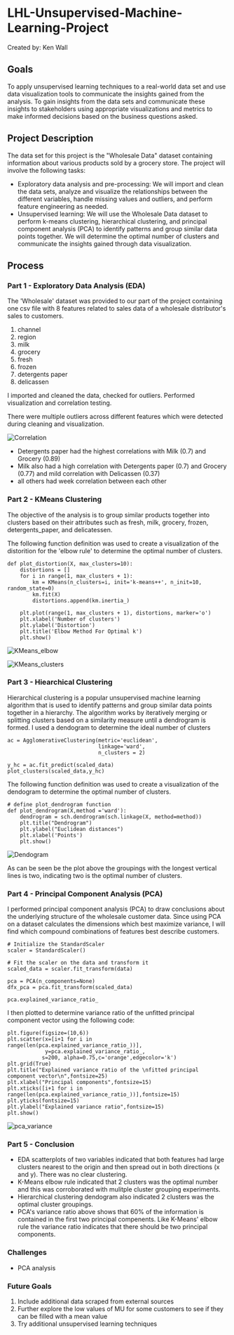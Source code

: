 # LHL-Unsupervised-Machine-Learning-Project

Created by: Ken Wall

## Goals
To apply unsupervised learning techniques to a real-world data set and use data visualization tools to communicate the insights gained from the analysis. To gain insights from the data sets and communicate these insights to stakeholders using appropriate visualizations and metrics to make informed decisions based on the business questions asked.

## Project Description

<p>
The data set for this project is the "Wholesale Data" dataset containing information about various products sold by a grocery store. The project will involve the following tasks:

- Exploratory data analysis and pre-processing: We will import and clean the data sets, analyze and visualize the relationships between the different variables, handle missing values and outliers, and perform feature engineering as needed.
- Unsupervised learning: We will use the Wholesale Data dataset to perform k-means clustering, hierarchical clustering, and principal component analysis (PCA) to identify patterns and group similar data points together. We will determine the optimal number of clusters and communicate the insights gained through data visualization.
</p>

## Process

### Part 1 - Exploratory Data Analysis (EDA)

<p>The 'Wholesale' dataset was provided to our part of the project containing one csv file with 8 features related to sales data of a wholesale distributor's sales to customers.

1. channel
2. region
3. milk
4. grocery
5. fresh
6. frozen
7. detergents paper
8. delicassen

I imported and cleaned the data, checked for outliers. Performed visualization and correlation testing.

There were multiple outliers across different features which were detected during cleaning and visualization.

![Correlation](images/correlation.png)

- Detergents paper had the highest correlations with Milk (0.7) and Grocery (0.89)
- Milk also had a high correlation with Detergents paper (0.7) and Grocery (0.77) and mild correlation with Delicassen (0.37)
- all others had week correlation between each other 
</p>

### Part 2 - KMeans Clustering

<p>The objective of the analysis is to group similar products together into clusters based on their attributes such as fresh, milk, grocery, frozen, detergents_paper, and delicatessen.</p>

<p>The following function definition was used to create a visualization of the distorition for the 'elbow rule' to determine the optimal number of clusters.</p>

```
def plot_distortion(X, max_clusters=10):
    distortions = []
    for i in range(1, max_clusters + 1):
        km = KMeans(n_clusters=i, init='k-means++', n_init=10, random_state=0)
        km.fit(X)
        distortions.append(km.inertia_)
        
    plt.plot(range(1, max_clusters + 1), distortions, marker='o')
    plt.xlabel('Number of clusters')
    plt.ylabel('Distortion')
    plt.title('Elbow Method For Optimal k')
    plt.show()
```

![KMeans_elbow](images/kmeans_distortion.png)

![KMeans_clusters](images/kmeans_clusters.png)


### Part 3 - Hiearchical Clustering

<p>Hierarchical clustering is a popular unsupervised machine learning algorithm that is used to identify patterns and group similar data points together in a hierarchy. The algorithm works by iteratively merging or splitting clusters based on a similarity measure until a dendrogram is formed. I used a dendogram to determine the ideal number of clusters</p>

```
ac = AgglomerativeClustering(metric='euclidean',
                             linkage='ward',
                             n_clusters = 2)

y_hc = ac.fit_predict(scaled_data)
plot_clusters(scaled_data,y_hc)
```

<p>The following function definition was used to create a visualization of the dendogram to determine the optimal number of clusters.</p>

```
# define plot_dendrogram function
def plot_dendrogram(X,method ='ward'):
    dendrogram = sch.dendrogram(sch.linkage(X, method=method))
    plt.title("Dendrogram")
    plt.ylabel("Euclidean distances")
    plt.xlabel('Points')
    plt.show()

```

![Dendogram](images/dendogram.png)

<p>As can be seen be the plot above the groupings with the longest vertical lines is two, indicating two is the optimal number of clusters.</p>

### Part 4 - Principal Component Analysis (PCA)

<p>I performed principal component analysis (PCA) to draw conclusions about the underlying structure of the wholesale customer data. Since using PCA on a dataset calculates the dimensions which best maximize variance, I will find which compound combinations of features best describe customers.</p>

```
# Initialize the StandardScaler
scaler = StandardScaler()

# Fit the scaler on the data and transform it
scaled_data = scaler.fit_transform(data)

pca = PCA(n_components=None) 
dfx_pca = pca.fit_transform(scaled_data)

pca.explained_variance_ratio_
```

<p>I then plotted to determine variance ratio of the unfitted principal component vector using the following code:</p>

```
plt.figure(figsize=(10,6))
plt.scatter(x=[i+1 for i in range(len(pca.explained_variance_ratio_))],
            y=pca.explained_variance_ratio_,
           s=200, alpha=0.75,c='orange',edgecolor='k')
plt.grid(True)
plt.title("Explained variance ratio of the \nfitted principal component vector\n",fontsize=25)
plt.xlabel("Principal components",fontsize=15)
plt.xticks([i+1 for i in range(len(pca.explained_variance_ratio_))],fontsize=15)
plt.yticks(fontsize=15)
plt.ylabel("Explained variance ratio",fontsize=15)
plt.show()
```

![pca_variance](images/pca_variance.png)


### Part 5 - Conclusion

- EDA scatterplots of two variables indicated that both features had large clusters nearest to the origin and then spread out in both directions (x and y). There was no clear clustering.
- K-Means elbow rule indicated that 2 clusters was the optimal number and this was corroborated with mulitple cluster grouping experiments.
- Hierarchical clustering dendogram also indicated 2 clusters was the optimal cluster groupings.
- PCA's variance ratio above shows that 60% of the information is contained in the first two principal compenents. Like K-Means' elbow rule the variance ratio indicates that there should be two principal components.

### Challenges

- PCA analysis

### Future Goals

1. Include additional data scraped from external sources
2. Further explore the low values of MU for some customers to see if they can be filled with a mean value
3. Try additional unsupervised learning techniques